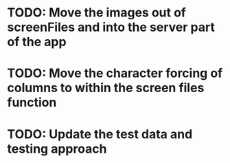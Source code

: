 # TODO: Move the images out of screenFiles and into the server part of the app
# TODO: Move the character forcing of columns to within the screen files function
# TODO: Update the test data and testing approach
